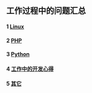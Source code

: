 ## 工作过程中的问题汇总

#### 1 [Linux](https://github.com/luofengmacheng/web_learning/blob/master/problems/linux.md)

#### 2 [PHP](https://github.com/luofengmacheng/web_learning/blob/master/problems/php.md)

#### 3 [Python](https://github.com/luofengmacheng/web_learning/blob/master/problems/python.md)

#### 4 [工作中的开发心得](https://github.com/luofengmacheng/web_learning/blob/master/problems/think.md)

#### 5 [其它](https://github.com/luofengmacheng/web_learning/blob/master/problems/others.md)